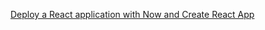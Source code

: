 [Deploy a React application with Now and Create React App](https://zeit.co/guides/deploying-react-with-now-cra/)